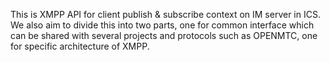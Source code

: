 This is XMPP API for client publish & subscribe context on IM server in ICS. We also aim to divide this into two parts, one for common interface which can be shared with several projects and protocols such as OPENMTC, one for specific architecture of XMPP.